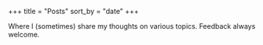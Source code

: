 +++
title = "Posts"
sort_by = "date"
+++

Where I (sometimes) share my thoughts on various topics. Feedback always welcome.
